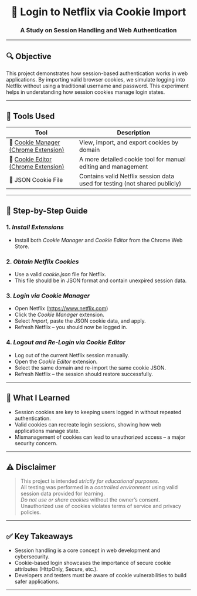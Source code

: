 <div align="center">

# 🍪 Login to Netflix via Cookie Import  
### A Study on Session Handling and Web Authentication

</div>

---

## 🔍 Objective

This project demonstrates how session-based authentication works in web applications. By importing valid browser cookies, we simulate logging into Netflix without using a traditional username and password. This experiment helps in understanding how session cookies manage login states.

---

## 🧰 Tools Used

| Tool | Description |
|------|-------------|
| 🔌 [Cookie Manager (Chrome Extension)](https://chrome.google.com/webstore/detail/cookie-manager/) | View, import, and export cookies by domain |
| 🧩 [Cookie Editor (Chrome Extension)](https://chrome.google.com/webstore/detail/cookie-editor/) | A more detailed cookie tool for manual editing and management |
| 📄 JSON Cookie File | Contains valid Netflix session data used for testing (not shared publicly) |

---

## 🧪 Step-by-Step Guide

### 1. *Install Extensions*
- Install both *Cookie Manager* and *Cookie Editor* from the Chrome Web Store.

### 2. *Obtain Netflix Cookies*
- Use a valid *cookie.json* file for Netflix.
- This file should be in JSON format and contain unexpired session data.

### 3. *Login via Cookie Manager*
- Open Netflix (https://www.netflix.com)
- Click the *Cookie Manager* extension.
- Select *Import*, paste the JSON cookie data, and apply.
- Refresh Netflix – you should now be logged in.

### 4. *Logout and Re-Login via Cookie Editor*
- Log out of the current Netflix session manually.
- Open the *Cookie Editor* extension.
- Select the same domain and re-import the same cookie JSON.
- Refresh Netflix – the session should restore successfully.

---

## 📘 What I Learned

- Session cookies are key to keeping users logged in without repeated authentication.
- Valid cookies can recreate login sessions, showing how web applications manage state.
- Mismanagement of cookies can lead to unauthorized access – a major security concern.

---

## ⚠ Disclaimer

> This project is intended *strictly for educational purposes*.  
> All testing was performed in a *controlled environment* using valid session data provided for learning.  
> *Do not use or share cookies* without the owner’s consent.  
> Unauthorized use of cookies violates terms of service and privacy policies.

---

## ✅ Key Takeaways

- Session handling is a core concept in web development and cybersecurity.
- Cookie-based login showcases the importance of secure cookie attributes (HttpOnly, Secure, etc.).
- Developers and testers must be aware of cookie vulnerabilities to build safer applications.

---


